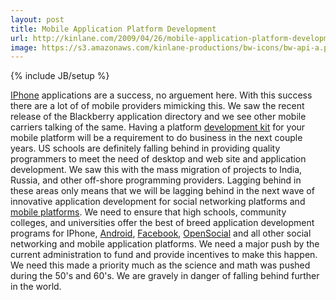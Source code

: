 ```yaml
---
layout: post
title: Mobile Application Platform Development
url: http://kinlane.com/2009/04/26/mobile-application-platform-development/
image: https://s3.amazonaws.com/kinlane-productions/bw-icons/bw-api-a.png
---
```

{% include JB/setup %}
<p>
     <a class="zem_slink" title="iPhone" rel="homepage" href="http://www.apple.com/iphone">IPhone</a> applications are a success, no arguement here. With this success there are a lot of of mobile providers mimicking this. We saw the recent release of the Blackberry application directory and we see other mobile carriers talking of the same. Having a platform <a class="zem_slink" title="Software development kit" rel="wikipedia" href="http://en.wikipedia.org/wiki/Software_development_kit">development kit</a> for your mobile platform will be a requirement to do business in the next couple years. US schools are definitely falling behind in providing quality programmers to meet the need of desktop and web site and application development. We saw this with the mass migration of projects to India, Russia, and other off-shore programming providers. Lagging behind in these areas only means that we will be lagging behind in the next wave of innovative application development for social networking platforms and <a class="zem_slink" title="Mobile operating system" rel="wikipedia" href="http://en.wikipedia.org/wiki/Mobile_operating_system">mobile platforms</a>. We need to ensure that high schools, community colleges, and universities offer the best of breed application development programs for IPhone, <a class="zem_slink" title="Android" rel="homepage" href="http://code.google.com/android/">Android</a>, <a class="zem_slink" title="Facebook" rel="homepage" href="http://facebook.com">Facebook</a>, <a class="zem_slink" title="OpenSocial" rel="homepage" href="http://code.google.com/apis/opensocial">OpenSocial</a> and all other social networking and mobile application platforms. We need a major push by the current administration to fund and provide incentives to make this happen. We need this made a priority much as the science and math was pushed during the 50's and 60's. We are gravely in danger of falling behind further in the world.
</p>